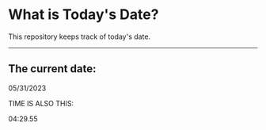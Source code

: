 # What is Today's Date?
This repository keeps track of today's date.
* * *
 
## The current date:  
 05/31/2023 
  
  
 TIME IS ALSO THIS: 
  
 04:29.55 
  
  
